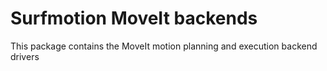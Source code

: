 # Surfmotion MoveIt backends

This package contains the MoveIt motion planning and execution backend drivers